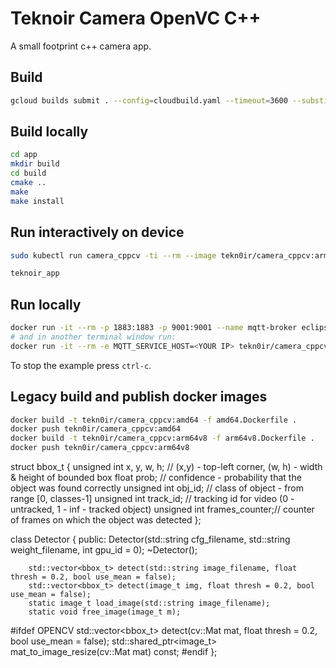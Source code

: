 # Teknoir Camera OpenVC C++
A small footprint c++ camera app.

## Build
```bash
gcloud builds submit . --config=cloudbuild.yaml --timeout=3600 --substitutions=SHORT_SHA="$(date +v%Y%m%d)-$(git describe --tags --always --dirty)-$(git diff | shasum -a256 | cut -c -6)"
```

## Build locally
```bash
cd app
mkdir build
cd build
cmake ..
make
make install
```

## Run interactively on device
```bash
sudo kubectl run camera_cppcv -ti --rm --image tekn0ir/camera_cppcv:arm64v8 --overrides='{"spec":{"imagePullSecrets":[{"name":"gcr-json-key"}],"containers":[{"name":"camera_cppcv","image":"tekn0ir/camera_cppcv:arm64v8","command":["/bin/bash"],"tty":true,"stdin":true,"imagePullPolicy":"Always","securityContext":{"privileged":true},"env":[{"name":"MQTT_SERVICE_HOST","value":"mqtt.kube-system"},{"name":"MQTT_SERVICE_PORT","value":"1883"},{"name":"MQTT_IN_0","value":"camera/images"},{"name":"MQTT_OUT_0","value":"toe/events"},{"name":"NAMES_FILE","value":"/camera_cppcv/coco.names"},{"name":"CFG_FILE","value":"/camera_cppcv/yolov3.cfg"},{"name":"WEIGHTS_FILE","value":"/camera_cppcv/yolov3.weights"}]}]}}'

teknoir_app
```

## Run locally
```bash
docker run -it --rm -p 1883:1883 -p 9001:9001 --name mqtt-broker eclipse-mosquitto
# and in another terminal window run:
docker run -it --rm -e MQTT_SERVICE_HOST=<YOUR IP> tekn0ir/camera_cppcv:arm64v8
```
To stop the example press `ctrl-c`.


## Legacy build and publish docker images
```bash
docker build -t tekn0ir/camera_cppcv:amd64 -f amd64.Dockerfile .
docker push tekn0ir/camera_cppcv:amd64
docker build -t tekn0ir/camera_cppcv:arm64v8 -f arm64v8.Dockerfile .
docker push tekn0ir/camera_cppcv:arm64v8
```



struct bbox_t {
    unsigned int x, y, w, h;    // (x,y) - top-left corner, (w, h) - width & height of bounded box
    float prob;                    // confidence - probability that the object was found correctly
    unsigned int obj_id;        // class of object - from range [0, classes-1]
    unsigned int track_id;        // tracking id for video (0 - untracked, 1 - inf - tracked object)
    unsigned int frames_counter;// counter of frames on which the object was detected
};

class Detector {
public:
        Detector(std::string cfg_filename, std::string weight_filename, int gpu_id = 0);
        ~Detector();

        std::vector<bbox_t> detect(std::string image_filename, float thresh = 0.2, bool use_mean = false);
        std::vector<bbox_t> detect(image_t img, float thresh = 0.2, bool use_mean = false);
        static image_t load_image(std::string image_filename);
        static void free_image(image_t m);

#ifdef OPENCV
        std::vector<bbox_t> detect(cv::Mat mat, float thresh = 0.2, bool use_mean = false);
	std::shared_ptr<image_t> mat_to_image_resize(cv::Mat mat) const;
#endif
};